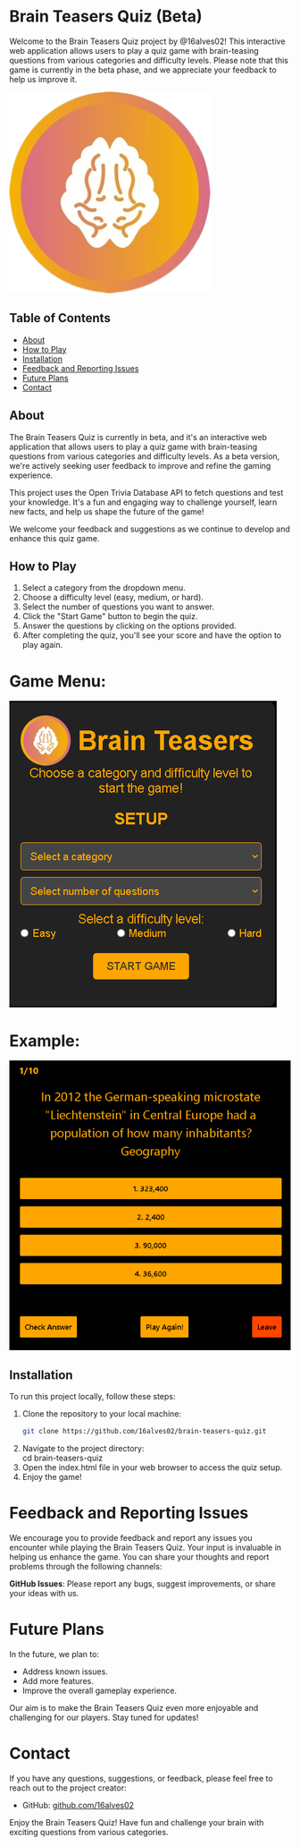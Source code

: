 # Brain Teasers Quiz (Beta)

Welcome to the Brain Teasers Quiz project by @16alves02! This interactive web application allows users to play a quiz game with brain-teasing questions from various categories and difficulty levels. Please note that this game is currently in the beta phase, and we appreciate your feedback to help us improve it.

![Brain Teasers Logo](icon.jpg)

## Table of Contents

- [About](#about)
- [How to Play](#how-to-play)
- [Installation](#installation)
- [Feedback and Reporting Issues](#feedback-and-reporting-issues)
- [Future Plans](#future-plans)
- [Contact](#contact)

## About

The Brain Teasers Quiz is currently in beta, and it's an interactive web application that allows users to play a quiz game with brain-teasing questions from various categories and difficulty levels. As a beta version, we're actively seeking user feedback to improve and refine the gaming experience.

This project uses the Open Trivia Database API to fetch questions and test your knowledge. It's a fun and engaging way to challenge yourself, learn new facts, and help us shape the future of the game!

We welcome your feedback and suggestions as we continue to develop and enhance this quiz game.

## How to Play

1. Select a category from the dropdown menu.
2. Choose a difficulty level (easy, medium, or hard).
3. Select the number of questions you want to answer.
4. Click the "Start Game" button to begin the quiz.
5. Answer the questions by clicking on the options provided.
6. After completing the quiz, you'll see your score and have the option to play again.

# Game Menu:
![Game Screenshot](screenshot1.jpg)

# Example:
![Game Screenshot](screenshot.jpg)

## Installation

To run this project locally, follow these steps:

1. Clone the repository to your local machine:
   ```bash
   git clone https://github.com/16alves02/brain-teasers-quiz.git
2. Navigate to the project directory:  
   cd brain-teasers-quiz
3. Open the index.html file in your web browser to access the quiz setup.
4. Enjoy the game!

# Feedback and Reporting Issues

We encourage you to provide feedback and report any issues you encounter while playing the Brain Teasers Quiz. Your input is invaluable in helping us enhance the game. You can share your thoughts and report problems through the following channels:

__GitHub Issues__: Please report any bugs, suggest improvements, or share your ideas with us.

# Future Plans

In the future, we plan to:

- Address known issues.
- Add more features.
- Improve the overall gameplay experience.

Our aim is to make the Brain Teasers Quiz even more enjoyable and challenging for our players. Stay tuned for updates!

# Contact
If you have any questions, suggestions, or feedback, please feel free to reach out to the project creator:

- GitHub: [github.com/16alves02](https://github.com/16alves02)


Enjoy the Brain Teasers Quiz! Have fun and challenge your brain with exciting questions from various categories.